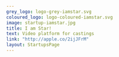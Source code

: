 ```yaml
---
grey_logo: logo-grey-iamstar.svg
coloured_logo: logo-coloured-iamstar.svg
image: startup-iamstar.jpg
title: I am Star!
text: Video platform for castings
link: "http://apple.co/2ijJFrM"
layout: StartupsPage
---
```

